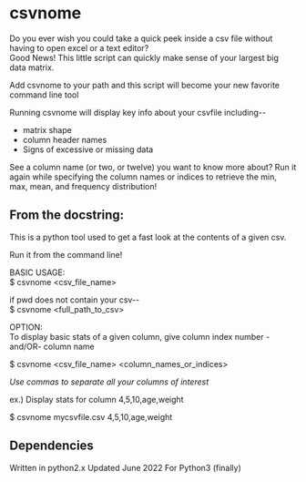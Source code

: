 # csvnome
Do you ever wish you could take a quick peek inside a csv file without having to open excel or a text editor?  
Good News! This little script can quickly make sense of your largest big data matrix.

Add csvnome to your path and this script will become your new favorite command line tool

Running csvnome will display key info about your csvfile including--
* matrix shape
* column header names
* Signs of excessive or missing data  

See a column name (or two, or twelve) you want to know more about?
Run it again while specifying the column names or indices to retrieve the min, max, mean, and frequency distribution!

## From the docstring:
This is a python tool used to get a fast look at the contents of a given csv.

Run it from the command line!

BASIC USAGE:  
$ csvnome <csv_file_name>   

if pwd does not contain your csv--  
$ csvnome <full_path_to_csv>

OPTION:  
To display basic stats of a given column,
give column index number -and/OR- column name
  
$ csvnome <csv_file_name> <column_names_or_indices>

*Use commas to separate all your columns of interest*

ex.) Display stats for column 4,5,10,age,weight  

$ csvnome mycsvfile.csv 4,5,10,age,weight

## Dependencies
Written in python2.x
Updated June 2022 For Python3 (finally)
